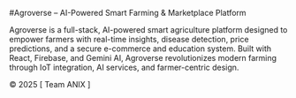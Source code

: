 #Agroverse – AI-Powered Smart Farming & Marketplace Platform

Agroverse is a full-stack, AI-powered smart agriculture platform designed to empower farmers with real-time insights, disease detection, price predictions, and a secure e-commerce and education system. Built with React, Firebase, and Gemini AI, Agroverse revolutionizes modern farming through IoT integration, AI services, and farmer-centric design.

 © 2025 [ Team ANIX ]
